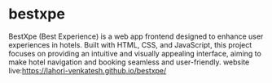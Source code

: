 # bestxpe
BestXpe (Best Experience) is a web app frontend designed to enhance user experiences in hotels. Built with HTML, CSS, and JavaScript, this project focuses on providing an intuitive and visually appealing interface, aiming to make hotel navigation and booking seamless and user-friendly. website live:https://lahori-venkatesh.github.io/bestxpe/
